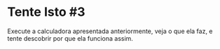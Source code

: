 # Tente Isto #3

Execute a calculadora apresentada anteriormente, veja o que ela faz, e tente descobrir por que ela funciona assim.

